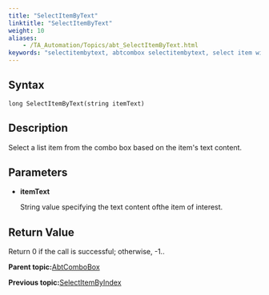 ```yaml
--- 
title: "SelectItemByText"
linktitle: "SelectItemByText"
weight: 10
aliases: 
    - /TA_Automation/Topics/abt_SelectItemByText.html
keywords: "selectitembytext, abtcombox selectitembytext, select item with specific content from combo box, select item from combo box based on content"
---
```


## Syntax

`long SelectItemByText(string itemText)`

## Description

Select a list item from the combo box based on the item's text content.

## Parameters

-   **itemText**

    String value specifying the text content ofthe item of interest.


## Return Value

Return 0 if the call is successful; otherwise, -1..

**Parent topic:**[AbtComboBox](/TA_Automation/Topics/abt_AbtComboBox.html)

**Previous topic:**[SelectItemByIndex](/TA_Automation/Topics/abt_SelectItemByIndex.html)

